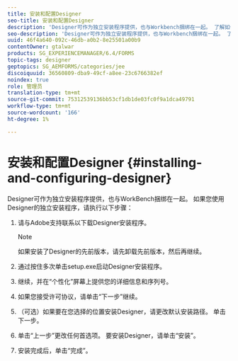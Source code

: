 ```yaml
---
title: 安装和配置Designer
seo-title: 安装和配置Designer
description: 'Designer可作为独立安装程序提供，也与Workbench捆绑在一起。 了解如何安装独立的Designer。  '
seo-description: 'Designer可作为独立安装程序提供，也与Workbench捆绑在一起。 了解如何安装独立的Designer。  '
uuid: 46f4a640-092c-46db-a0b2-8e25501a00b9
contentOwner: gtalwar
products: SG_EXPERIENCEMANAGER/6.4/FORMS
topic-tags: designer
geptopics: SG_AEMFORMS/categories/jee
discoiquuid: 36560809-dba9-49cf-a8ee-23c6766382ef
noindex: true
role: 管理员
translation-type: tm+mt
source-git-commit: 75312539136bb53cf1db1de03fc0f9a1dca49791
workflow-type: tm+mt
source-wordcount: '166'
ht-degree: 1%

---
```



# 安装和配置Designer {#installing-and-configuring-designer}

Designer可作为独立安装程序提供，也与WorkBench捆绑在一起。 如果您使用Designer的独立安装程序，请执行以下步骤：

1. 请与Adobe支持联系以下载Designer安装程序。

   >[!NOTE]
   >
   >如果安装了Designer的先前版本，请先卸载先前版本，然后再继续。

1. 通过按住多次单击setup.exe启动Designer安装程序。
1. 继续，并在“个性化”屏幕上提供您的详细信息和序列号。
1. 如果您接受许可协议，请单击“下一步”继续。
1. （可选）如果要在您选择的位置安装Designer，请更改默认安装路径。 单击下一步。
1. 单击“上一步”更改任何首选项。 要安装Designer，请单击“安装”。
1. 安装完成后，单击“完成”。

